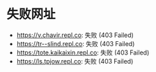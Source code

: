 # 失败网址
- https://v.chavir.repl.co: 失败 (403
Failed)
- https://tr--slind.repl.co: 失败 (403
Failed)
- https://tote.kaikaixin.repl.co: 失败 (403
Failed)
- https://ls.tpjow.repl.co: 失败 (403
Failed)
